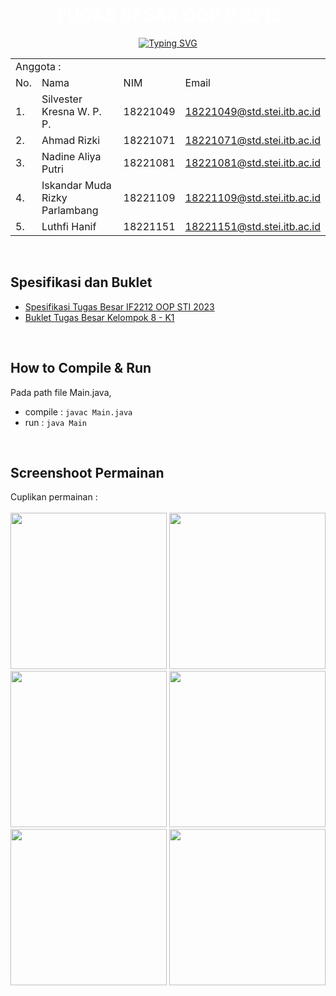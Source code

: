 <!-- # IF2212_TB_08
Tugas Besar OOP IF2212 
<br>Kelompok 08</br>

<table>
    <tr>
        <td colspan=3 align="left">Contributors :</td>
    </tr>
    <tr>
        <td>No.</td>
        <td>Nama</td>
        <td>NIM</td>
    </tr>
    <tr>
        <td>1.</td>
        <td>Silvester Kresna W. P. P.</td>
        <td>18221049</td>
    </tr>
    <tr>
        <td>2.</td>
        <td>Ahmad Rizki</td>
        <td>18221071</td>
    </tr>
    <tr>
        <td>3.</td>
        <td>Nadine Aliya Putri</td>
        <td>18221081</td>
    </tr>
    <tr>
        <td>4.</td>
        <td>Iskandar Muda Rizky Parlambang</td>
        <td>18221109</td>
    </tr>
    <tr>
        <td>5.</td>
        <td>Luthfi Hanif</td>
        <td>18221151</td>
    </tr>
</table>

**Asisten** : Afif Fahreza

**How to Compile & Run:**
<br>Pada path file Main.java,</br>
- compile : `javac Main.java`</br>
- run : `java Main` -->


<p align="center">
    <h1 align="center">
      <span style="color: white; font-weight: bold;">TUGAS BESAR OOP IF2212</span>
    </h1>
</p>
<p align="center">
  <!-- Typing SVG by DenverCoder1 - https://github.com/DenverCoder1/readme-typing-svg -->
<a href="https://git.io/typing-svg"><img src="https://readme-typing-svg.demolab.com?font=Fira+Code&pause=1000&color=F787B1&center=true&vCenter=true&width=435&lines=Kelompok+8+-+K1;Sistem+dan+Teknologi+Informasi" alt="Typing SVG" /></a>
</p>
<!-- Social icons section
<p align="center">
    <a href="https://twitter.com/mrsybnn"><img width="32px" alt="Twitter" title="Twitter" src="https://i.imgur.com/OXZM1L6.png"/></a>
  &#8287;&#8287;&#8287;&#8287;&#8287;
     <a href="https://www.instagram.com/mrsybn_/"><img width="30px" src="https://www.linkpicture.com/q/instagram-48.png" type="image"></a>
  &#8287;&#8287;&#8287;&#8287;&#8287;
  <a href="https://www.linkedin.com/in/mrsyaban"><img width="32px" src="https://www.linkpicture.com/q/linkedin-3-48.png" type="image"></a>
</p> -->
<p align="center"> 
<table>
    <tr>
        <td colspan=3 align="left">Anggota :</td>
    </tr>
    <tr>
        <td>No.</td>
        <td>Nama</td>
        <td>NIM</td>
        <td>Email</td>
    </tr>
    <tr>
        <td>1.</td>
        <td>Silvester Kresna W. P. P.</td>
        <td>18221049</td>
        <td><a href="mailto:18221049@std.stei.itb.ac.id">18221049@std.stei.itb.ac.id</a></td>
    </tr>
    <tr>
        <td>2.</td>
        <td>Ahmad Rizki</td>
        <td>18221071</td>
        <td><a href="mailto:18221071@std.stei.itb.ac.id">18221071@std.stei.itb.ac.id</a></td>
    </tr>
    <tr>
        <td>3.</td>
        <td>Nadine Aliya Putri</td>
        <td>18221081</td>
        <td><a href="mailto:18221081@std.stei.itb.ac.id">18221081@std.stei.itb.ac.id</a></td>
    </tr>
    <tr>
        <td>4.</td>
        <td>Iskandar Muda Rizky Parlambang</td>
        <td>18221109</td>
        <td><a href="mailto:18221109@std.stei.itb.ac.id">18221109@std.stei.itb.ac.id</a></td>
    </tr>
    <tr>
        <td>5.</td>
        <td>Luthfi Hanif</td>
        <td>18221151</td>
        <td><a href="mailto:18221151@std.stei.itb.ac.id">18221151@std.stei.itb.ac.id</a></td>
    </tr>
</table>
 </p>

<br>

## **Spesifikasi dan Buklet**
- [Spesifikasi Tugas Besar IF2212 OOP STI 2023](https://docs.google.com/document/d/1NOLD-QEy8csPCbS-QpMsCVSS3dt6499Q/edit#)
- [Buklet Tugas Besar Kelompok 8 - K1](https://www.canva.com/design/DAFgVCme00I/k9AoZIstxvDQOB3LF10RBA/view?utm_content=DAFgVCme00I&utm_campaign=designshare&utm_medium=link&utm_source=publishsharelink)

<br>

## **How to Compile & Run**

Pada path file Main.java,</br>
- compile : `javac Main.java`</br>
- run : `java Main`

<br>

## **Screenshoot Permainan**
Cuplikan permainan : 
<br></br>
<img src='https://user-images.githubusercontent.com/88937716/236494870-03ac10dd-7c5d-4db7-8e5e-7ae3bccefbe8.png' width='250' style="display: inline-block;">
<img src='https://user-images.githubusercontent.com/88937716/236494866-7e7336c7-c177-4a5d-b5fa-ea047e045707.png' width='250' style="display: inline-block;">
<img src='https://user-images.githubusercontent.com/88937716/236494863-484750c3-e6c5-4b40-a5dd-2e5129b400f3.png' width='250' style="display: inline-block;">
<img src='https://user-images.githubusercontent.com/88937716/236494851-c1d285d2-c77d-4666-ba88-b01fcc707d7f.png' width='250' style="display: inline-block;">
<img src='https://user-images.githubusercontent.com/88937716/236494858-4c82a61b-b7fc-4b48-9230-ea603dc06261.png' width='250' style="display: inline-block;">
<img src='https://user-images.githubusercontent.com/88937716/236494862-9bd343b7-be48-4d4f-b12e-d6736b102ab0.png' width='250' style="display: inline-block;">


